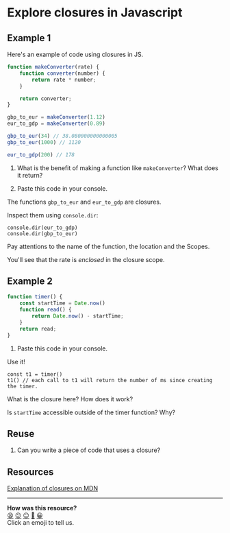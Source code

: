# Explore closures in Javascript

## Example 1

Here's an example of code using closures in JS.

```js
function makeConverter(rate) {
	function converter(number) {
		return rate * number;
	}

	return converter;
}

gbp_to_eur = makeConverter(1.12)
eur_to_gdp = makeConverter(0.89)

gbp_to_eur(34) // 38.080000000000005
gbp_to_eur(1000) // 1120

eur_to_gdp(200) // 178
```

1. What is the benefit of making a function like `makeConverter`? What does it return?

1. Paste this code in your console.

The functions `gbp_to_eur` and `eur_to_gdp` are closures.

Inspect them using `console.dir`:
```
console.dir(eur_to_gdp)
console.dir(gbp_to_eur)
```

Pay attentions to the name of the function, the location and the Scopes.

You'll see that the rate is *enclosed* in the closure scope.

## Example 2

```js
function timer() {
 	const startTime = Date.now()
  	function read() {
  		return Date.now() - startTime;
	}
	return read;
}
```

1. Paste this code in your console.

Use it!
```
const t1 = timer()
t1() // each call to t1 will return the number of ms since creating the timer.
```

What is the closure here? How does it work?

Is `startTime` accessible outside of the timer function? Why?

## Reuse

1. Can you write a piece of code that uses a closure?

## Resources

[Explanation of closures on MDN](https://developer.mozilla.org/en-US/docs/Web/JavaScript/Closures)

<!-- BEGIN GENERATED SECTION DO NOT EDIT -->

---

**How was this resource?**  
[😫](https://airtable.com/shrUJ3t7KLMqVRFKR?prefill_Repository=skills-workshops&prefill_File=week-7/explore_closures.md&prefill_Sentiment=😫) [😕](https://airtable.com/shrUJ3t7KLMqVRFKR?prefill_Repository=skills-workshops&prefill_File=week-7/explore_closures.md&prefill_Sentiment=😕) [😐](https://airtable.com/shrUJ3t7KLMqVRFKR?prefill_Repository=skills-workshops&prefill_File=week-7/explore_closures.md&prefill_Sentiment=😐) [🙂](https://airtable.com/shrUJ3t7KLMqVRFKR?prefill_Repository=skills-workshops&prefill_File=week-7/explore_closures.md&prefill_Sentiment=🙂) [😀](https://airtable.com/shrUJ3t7KLMqVRFKR?prefill_Repository=skills-workshops&prefill_File=week-7/explore_closures.md&prefill_Sentiment=😀)  
Click an emoji to tell us.

<!-- END GENERATED SECTION DO NOT EDIT -->
